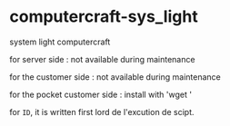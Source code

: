 # computercraft-sys_light
system light computercraft

for server side : not available during maintenance

for the customer side : not available during maintenance

for the pocket customer side : install with 'wget ' 

for `ID`, it is written first lord de l'excution de scipt.
